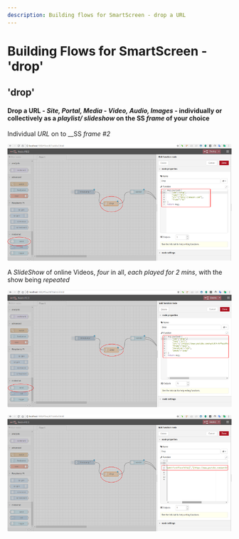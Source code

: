```yaml
---
description: Building flows for SmartScreen - drop a URL
---
```


# Building Flows for SmartScreen - 'drop'

## 'drop'

#### Drop a URL - _Site, Portal, Media - Video, Audio, Images_ - individually or collectively as a _playlist/ slideshow_ on the SS _frame_ of your choice

Individual _URL_ on to __SS _frame \#2_

![](.gitbook/assets/nr_fn_drop.png)

A _SlideShow_ of online Videos, _four_ in all, _each played for 2 mins_, with the show being _repeated_

![](.gitbook/assets/nr_fn_drop_ss1.png)

![](.gitbook/assets/nr_fn_drop_ss2.png)

